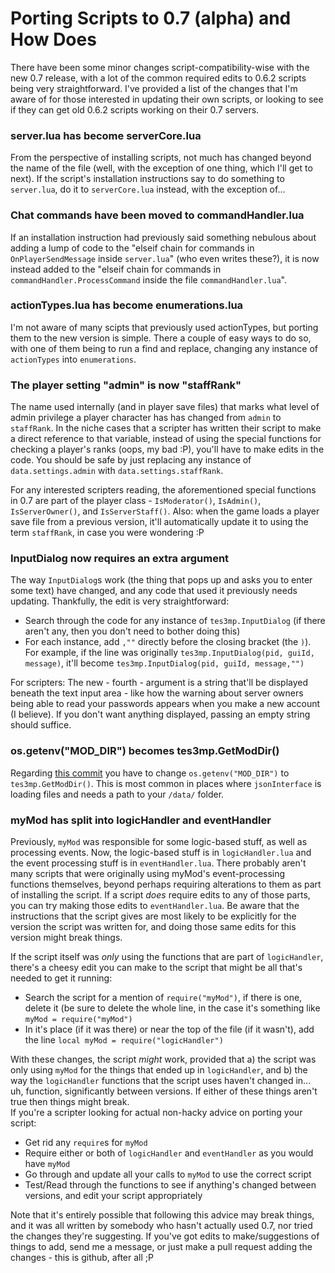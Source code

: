 # Porting Scripts to 0.7 (alpha) and How Does
There have been some minor changes script-compatibility-wise with the new 0.7 release, with a lot of the common required edits to 0.6.2 scripts being very straightforward. I've provided a list of the changes that I'm aware of for those interested in updating their own scripts, or looking to see if they can get old 0.6.2 scripts working on their 0.7 servers.
### server.lua has become serverCore.lua
From the perspective of installing scripts, not much has changed beyond the name of the file (well, with the exception of one thing, which I'll get to next). If the script's installation instructions say to do something to `server.lua`, do it to `serverCore.lua` instead, with the exception of...
### Chat commands have been moved to commandHandler.lua
If an installation instruction had previously said something nebulous about adding a lump of code to the "elseif chain for commands in `OnPlayerSendMessage` inside `server.lua`" (who even writes these?), it is now instead added to the "elseif chain for commands in `commandHandler.ProcessCommand` inside the file `commandHandler.lua`".
### actionTypes.lua has become enumerations.lua
I'm not aware of many scipts that previously used actionTypes, but porting them to the new version is simple. There a couple of easy ways to do so, with one of them being to run a find and replace, changing any instance of `actionTypes` into `enumerations`.
### The player setting "admin" is now "staffRank"
The name used internally (and in player save files) that marks what level of admin privilege a player character has has changed from `admin` to `staffRank`. In the niche cases that a scripter has written their script to make a direct reference to that variable, instead of using the special functions for checking a player's ranks (oops, my bad :P), you'll have to make edits in the code. You should be safe by just replacing any instance of `data.settings.admin` with `data.settings.staffRank`.

For any interested scripters reading, the aforementioned special functions in 0.7 are part of the player class - `IsModerator()`, `IsAdmin()`, `IsServerOwner()`, and `IsServerStaff()`. Also: when the game loads a player save file from a previous version, it'll automatically update it to using the term `staffRank`, in case you were wondering :P
### InputDialog now requires an extra argument
The way `InputDialog`s work (the thing that pops up and asks you to enter some text) have changed, and any code that used it previously needs updating. Thankfully, the edit is very straightforward:
* Search through the code for any instance of `tes3mp.InputDialog` (if there aren't any, then you don't need to bother doing this)
* For each instance, add `,""` directly before the closing bracket (the `)`). For example, if the line was originally `tes3mp.InputDialog(pid, guiId, message)`, it'll become `tes3mp.InputDialog(pid, guiId, message,"")`

For scripters: The new - fourth - argument is a string that'll be displayed beneath the text input area - like how the warning about server owners being able to read your passwords appears when you make a new account (I believe). If you don't want anything displayed, passing an empty string should suffice.
### os.getenv("MOD_DIR") becomes tes3mp.GetModDir()
Regarding [this commit](https://github.com/TES3MP/CoreScripts/commit/c43f42b7d35f026e1f9b5e91a742d84f1b0d23cd) you have to change `os.getenv("MOD_DIR")` to `tes3mp.GetModDir()`. This is most common in places where `jsonInterface` is loading files and needs a path to your `/data/` folder.
### myMod has split into logicHandler and eventHandler
Previously, `myMod` was responsible for some logic-based stuff, as well as processing events. Now, the logic-based stuff is in `logicHandler.lua` and the event processing stuff is in `eventHandler.lua`. There probably aren't many scripts that were originally using myMod's event-processing functions themselves, beyond perhaps requiring alterations to them as part of installing the script. If a script *does* require edits to any of those parts, you can try making those edits to `eventHandler.lua`. Be aware that the instructions that the script gives are most likely to be explicitly for the version the script was written for, and doing those same edits for this version might break things.  

If the script itself was *only* using the functions that are part of `logicHandler`, there's a cheesy edit you can make to the script that might be all that's needed to get it running:
* Search the script for a mention of `require("myMod")`, if there is one, delete it (be sure to delete the whole line, in the case it's something like `myMod = require("myMod")`
* In it's place (if it was there) or near the top of the file (if it wasn't), add the line `local myMod = require("logicHandler")`  

With these changes, the script *might* work, provided that a) the script was only using `myMod` for the things that ended up in `logicHandler`, and b) the way the `logicHandler` functions that the script uses haven't changed in... uh, function, significantly between versions. If either of these things aren't true then things might break.  
If you're a scripter looking for actual non-hacky advice on porting your script:
* Get rid any `require`s for `myMod`
* Require either or both of `logicHandler` and `eventHandler` as you would have `myMod`
* Go through and update all your calls to `myMod` to use the correct script
* Test/Read through the functions to see if anything's changed between versions, and edit your script appropriately

Note that it's entirely possible that following this advice may break things, and it was all written by somebody who hasn't actually used 0.7, nor tried the changes they're suggesting. If you've got edits to make/suggestions of things to add, send me a message, or just make a pull request adding the changes - this is github, after all ;P
